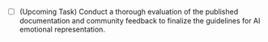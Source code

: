 - [ ] (Upcoming Task) Conduct a thorough evaluation of the published documentation and community feedback to finalize the guidelines for AI emotional representation.